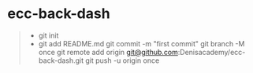 # ecc-back-dash
> * git init
> * git add README.md
git commit -m "first commit"
git branch -M once
git remote add origin git@github.com:Denisacademy/ecc-back-dash.git
git push -u origin once
